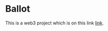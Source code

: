 # Ballot

This is a web3 project which is on this link [link](https://ballot-web3.herokuapp.com/).

